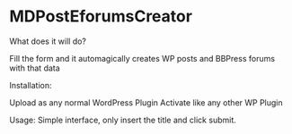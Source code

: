 MDPostEforumsCreator
====================

What does it will do?

Fill the form and it automagically creates WP posts and BBPress forums with that data

Installation:

Upload as any normal WordPress Plugin
Activate like any other WP Plugin


Usage: 
Simple interface, only insert the title and click submit.
